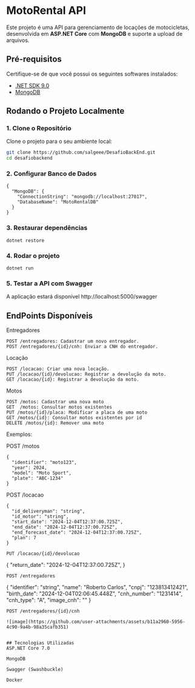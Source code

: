 # MotoRental API

Este projeto é uma API para gerenciamento de locações de motocicletas, desenvolvida em **ASP.NET Core** com **MongoDB** e suporte a upload de arquivos.

## Pré-requisitos

Certifique-se de que você possui os seguintes softwares instalados:

- [.NET SDK 9.0](https://dotnet.microsoft.com/pt-br/download)
- [MongoDB](https://www.mongodb.com/try/download/community) 
## Rodando o Projeto Localmente

### 1. Clone o Repositório
Clone o projeto para o seu ambiente local:
```bash
git clone https://github.com/salgeee/DesafioBackEnd.git
cd desafiobackend
```

### 2. Configurar Banco de Dados
```
{
  "MongoDB": {
    "ConnectionString": "mongodb://localhost:27017",
    "DatabaseName": "MotoRentalDB"
  }
}
```

### 3. Restaurar dependências
```
dotnet restore
```

### 4. Rodar o projeto 
```
dotnet run
```

### 5. Testar a API com Swagger

A aplicação estará disponível http://localhost:5000/swagger



## EndPoints Disponíveis

Entregadores
```
POST /entregadores: Cadastrar um novo entregador.
POST /entregadores/{id}/cnh: Enviar a CNH do entregador.
```
Locação
``` 
POST /locacao: Criar uma nova locação.
PUT /locacao/{id}/devolucao: Registrar a devolução da moto.
GET /locacao/{id}: Registrar a devolução da moto.
```
Motos
``` 
POST /motos: Cadastrar uma nova moto
GET  /motos: Consultar motos existentes
PUT /motos/{id}/placa: Modificar a placa de uma moto
GET /motos/{id}: Consultar motos existentes por id
DELETE /motos/{id}: Remover uma moto
```
 Exemplos:

POST /motos
``` 
{
  "identifier": "moto123",
  "year": 2024,
  "model": "Moto Sport",
  "plate": "ABC-1234"
}
```

POST /locacao
```
{
  "id_deliveryman": "string",
  "id_motor": "string",
  "start_date": "2024-12-04T12:37:00.725Z",
  "end_date": "2024-12-04T12:37:00.725Z",
  "end_forecast_date": "2024-12-04T12:37:00.725Z",
  "plan": 7
}

PUT /locacao/{id}/devolucao
```
{
  "return_date": "2024-12-04T12:37:00.725Z",
}
```
POST /entregadores
```
{
  "identifier": "string",
  "name": "Roberto Carlos",
  "cnpj": "123813412421",
  "birth_date": "2024-12-04T02:06:45.448Z",
  "cnh_number": "1231414",
  "cnh_type": "A",
  "image_cnh": ""
}
```
POST /entregadores/{id}/cnh

![image](https://github.com/user-attachments/assets/b11a2960-5956-4c90-9a4b-98a35cafb351)


## Tecnologias Utilizadas
ASP.NET Core 7.0

MongoDB

Swagger (Swashbuckle)

Docker

